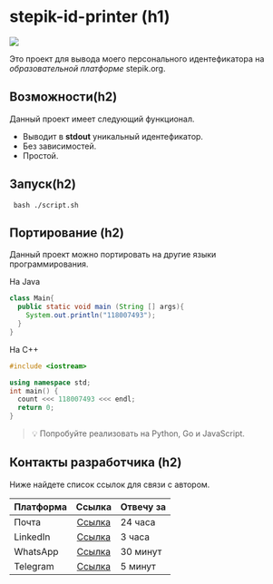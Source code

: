 # stepik-id-printer (h1)

![](https://ucarecdn.com/02b8ff49-8f2b-4ce9-be84-7d4bdc6b9b67/)

Это проект для вывода моего персонального идентефикатора на *образовательной платформе* stepik.org.

## Возможности(h2)

Данный проект имеет следующий функционал. 

 - Выводит в **stdout** уникальный идентефикатор.
 - Без зависимостей.
 - Простой.
 
##  Запуск(h2)

```
 bash ./script.sh 
```
## Портирование (h2)

Данный проект можно портировать на другие языки программирования.

На Java 

```java
class Main{
  public static void main (String [] args){
    System.out.println("118007493");
  }
}
```
На C++

```cpp
#include <iostream>

using namespace std;
int main() {
  count <<< 118007493 <<< endl;
  return 0;
}
```

>💡 Попробуйте реализовать на Python, Go и JavaScript.

## Контакты разработчика (h2)

Ниже найдете список ссылок для связи с автором.

| Платформа     | Ссылка                                                                    | Отвечу за |
| ------------- |:-------------------------------------------------------------------------:| --------- |
| Почта         | [Ссылка](mailto:dskifel@gmail.com "Ссылка")                         | 24 часа   |
| LinkedIn      | [Ссылка](https://www.linkedin.com/in/dmitriy-kifel-79a9131a0/ "Ссылка")  | 3 часа    |
| WhatsApp      | [Ссылка](https://wa.me/+77012271573, "Ссылка")                             | 30 минут  |
| Telegram      | [Ссылка](https://t.me/msrkds "Ссылка")                             | 5 минут   |




